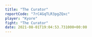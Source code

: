 ```yaml
---
title: "The Curator"
reportCode: "7rC4GqTLR3pgZQxc"
player: "Kyore"
fight: "The Curator"
date: 2021-08-01T19:04:53.731000+00:00
---
```

